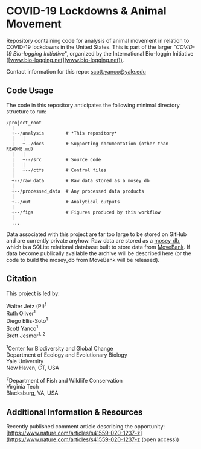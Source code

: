# COVID-19 Lockdowns & Animal Movement

Repository containing code for analysis of animal movement in relation to COVID-19 lockdowns in the United States. This is part of the larger "*COVID-19 Bio-logging Initiative*", organized by the International Bio-loggin Initiative ([www.bio-logging.net](www.bio-logging.net)).

Contact information for this repo:  scott.yanco@yale.edu

## Code Usage

The code in this repository anticipates the following minimal directory structure to run:

```
/project_root  
  |  
  +--/analysis        # *This repository*  
  |   |  
  |   +--/docs        # Supporting documentation (other than README.md)  
  |   |  
  |   +--/src         # Source code  
  |   |  
  |   +--/ctfs        # Control files  
  |  
  +--/raw_data        # Raw data stored as a mosey_db
  |  
  +--/processed_data  # Any processed data products
  |  
  +--/out             # Analytical outputs
  |  
  +--/figs            # Figures produced by this workflow
  |  
  ...  
```

Data associated with this project are far too large to be stored on GitHub and are currently private anyhow.  Raw data are stored as a [mosey_db](https://github.com/benscarlson/mosey_db), which is a SQLite relational database built to store data from [MoveBank](www.movebank.org). If data become publically available the archive will be described here (or the code to build the mosey_db from MoveBank will be released).

## Citation
This project is led by:

Walter Jetz (PI)<sup>1</sup>  
Ruth Oliver<sup>1</sup>  
Diego Ellis-Soto<sup>1</sup>  
Scott Yanco<sup>1</sup>  
Brett Jesmer<sup>1, 2</sup>  

<sup>1</sup>Center for Biodiversity and Global Change  
Department of Ecology and Evolutionary Biology  
Yale University  
New Haven, CT, USA  

<sup>2</sup>Department of Fish and Wildlife Conservation  
Virginia Tech   
Blacksburg, VA, USA  

## Additional Information & Resources

Recently published comment article describing the opportunity: [https://www.nature.com/articles/s41559-020-1237-z](https://www.nature.com/articles/s41559-020-1237-z (open access))
